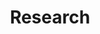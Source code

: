 ---
layout: page
title: Research
nav: true
nav_order: 6
dropdown: true
children: 
    - title: Fairness
      permalink: /research/#fairness
    - title: divider
    - title: Privacy
      permalink: /research/#privacy
    - title: divider
    - title: Explainability
      permalink: /research/#explainability
    - title: divider
    - title: Data-centric
      permalink: /research/#data-centric
    - title: divider
    - title: Education
      permalink: /research/#education
---